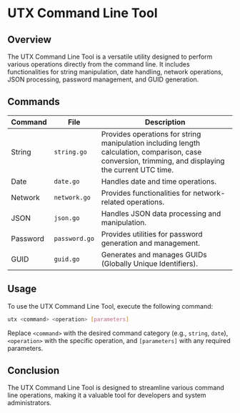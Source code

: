 # UTX Command Line Tool

## Overview

The UTX Command Line Tool is a versatile utility designed to perform various operations directly from the command line. It includes functionalities for string manipulation, date handling, network operations, JSON processing, password management, and GUID generation.

## Commands

| Command       | File         | Description                                                                 |
|---------------|--------------|-----------------------------------------------------------------------------|
| String        | `string.go`  | Provides operations for string manipulation including length calculation, comparison, case conversion, trimming, and displaying the current UTC time. |
| Date          | `date.go`    | Handles date and time operations.                                           |
| Network       | `network.go` | Provides functionalities for network-related operations.                    |
| JSON          | `json.go`    | Handles JSON data processing and manipulation.                              |
| Password      | `password.go`| Provides utilities for password generation and management.                  |
| GUID          | `guid.go`    | Generates and manages GUIDs (Globally Unique Identifiers).                  |

## Usage

To use the UTX Command Line Tool, execute the following command:

```bash
utx <command> <operation> [parameters]
```

Replace `<command>` with the desired command category (e.g., `string`, `date`), `<operation>` with the specific operation, and `[parameters]` with any required parameters.

## Conclusion

The UTX Command Line Tool is designed to streamline various command line operations, making it a valuable tool for developers and system administrators. 